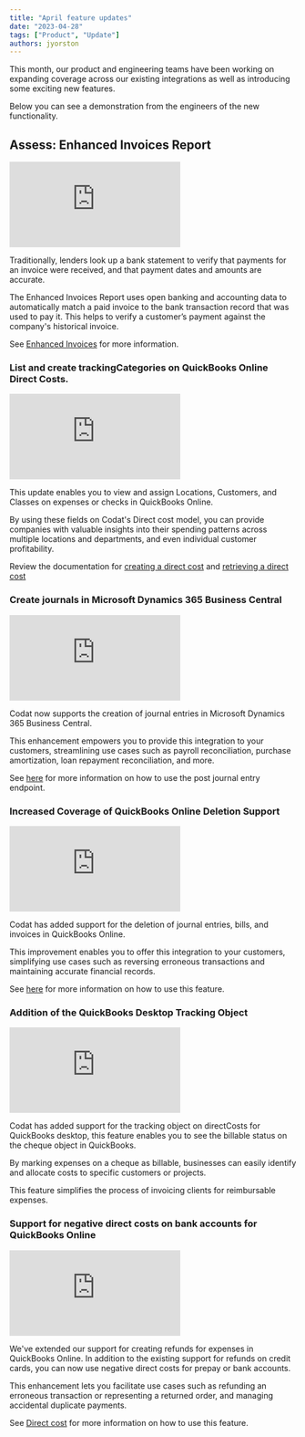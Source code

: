 ```yaml
---
title: "April feature updates"
date: "2023-04-28"
tags: ["Product", "Update"]
authors: jyorston
---
```




This month, our product and engineering teams have been working on expanding coverage across our existing integrations as well as introducing some exciting new features.

Below you can see a demonstration from the engineers of the new functionality.

## Assess: Enhanced Invoices Report

<div style={{ position: "relative", paddingBottom: "56.25%", height: 0 }}>
  <iframe
    src="https://www.loom.com/embed/47fad41c68ce49c8b0b1b1aa1909c154"
    frameborder="0"
    webkitallowfullscreen
    mozallowfullscreen
    allowfullscreen
    style={{
      position: "absolute",
      top: 0,
      left: 0,
      width: "100%",
      height: "100%",
    }}
  ></iframe>
</div>

Traditionally, lenders look up a bank statement to verify that payments for an invoice were received, and that payment dates and amounts are accurate.

The Enhanced Invoices Report uses open banking and accounting data to automatically match a paid invoice to the bank transaction record that was used to pay it. This helps to verify a customer’s payment against the company's historical invoice.

See [Enhanced Invoices](https://docs.codat.io/assess/enhanced-invoices/overview) for more information.


### List and create trackingCategories on QuickBooks Online Direct Costs.

<div style={{ position: "relative", paddingBottom: "56.25%", height: 0 }}>
  <iframe
    src="https://www.loom.com/embed/32009bdb95124cd48df095ba8613599f"
    frameborder="0"
    webkitallowfullscreen
    mozallowfullscreen
    allowfullscreen
    style={{
      position: "absolute",
      top: 0,
      left: 0,
      width: "100%",
      height: "100%",
    }}
  ></iframe>
</div>

This update enables you to view and assign Locations, Customers, and Classes on expenses or checks in QuickBooks Online. 

By using these fields on Codat's Direct cost model, you can provide companies with valuable insights into their spending patterns across multiple locations and departments, and even individual customer profitability.

Review the documentation for [creating a direct cost](https://docs.codat.io/accounting-api#/operations/create-direct-cost) and [retrieving a direct cost](https://docs.codat.io/accounting-api#/operations/list-direct-costs)


### Create journals in Microsoft Dynamics 365 Business Central

<div style={{ position: "relative", paddingBottom: "56.25%", height: 0 }}>
  <iframe
    src="https://www.loom.com/embed/5436c8551e90401d99f03f058626ea07"
    frameborder="0"
    webkitallowfullscreen
    mozallowfullscreen
    allowfullscreen
    style={{
      position: "absolute",
      top: 0,
      left: 0,
      width: "100%",
      height: "100%",
    }}
  ></iframe>
</div>

Codat now supports the creation of journal entries in Microsoft Dynamics 365 Business Central. 

This enhancement empowers you to provide this integration to your customers, streamlining use cases such as payroll reconciliation, purchase amortization, loan repayment reconciliation, and more.

See [here](https://docs.codat.io/accounting-api#/operations/create-journal-entry) for more information on how to use the post journal entry endpoint.


### Increased Coverage of QuickBooks Online Deletion Support

<div style={{ position: "relative", paddingBottom: "56.25%", height: 0 }}>
  <iframe
    src="https://www.loom.com/embed/b75c1ed71f63481bb11d0d7d54ed94a4"
    frameborder="0"
    webkitallowfullscreen
    mozallowfullscreen
    allowfullscreen
    style={{
      position: "absolute",
      top: 0,
      left: 0,
      width: "100%",
      height: "100%",
    }}
  ></iframe>
</div>

Codat has added support for the deletion of journal entries, bills, and invoices in QuickBooks Online. 

This improvement enables you to offer this integration to your customers, simplifying use cases such as reversing erroneous transactions and maintaining accurate financial records.

See [here](https://docs.codat.io/integrations/accounting/quickbooksonline/accounting-quickbooksonline-delete-journal-entries) for more information on how to use this feature.

### Addition of the QuickBooks Desktop Tracking Object

<div style={{ position: "relative", paddingBottom: "56.25%", height: 0 }}>
  <iframe
    src="https://www.loom.com/embed/e517c51c9ccc497ca7380431aead7e7f"
    frameborder="0"
    webkitallowfullscreen
    mozallowfullscreen
    allowfullscreen
    style={{
      position: "absolute",
      top: 0,
      left: 0,
      width: "100%",
      height: "100%",
    }}
  ></iframe>
</div>

Codat has added support for the tracking object on directCosts for QuickBooks desktop, this feature enables you to see the billable status on the cheque object in QuickBooks.

By marking expenses on a cheque as billable, businesses can easily identify and allocate costs to specific customers or projects.

This feature simplifies the process of invoicing clients for reimbursable expenses.

### Support for negative direct costs on bank accounts for QuickBooks Online

<div style={{ position: "relative", paddingBottom: "56.25%", height: 0 }}>
  <iframe
    src="https://www.loom.com/embed/41607424e2884de1a0b44504f9468e18"
    frameborder="0"
    webkitallowfullscreen
    mozallowfullscreen
    allowfullscreen
    style={{
      position: "absolute",
      top: 0,
      left: 0,
      width: "100%",
      height: "100%",
    }}
  ></iframe>
</div>

We've extended our support for creating refunds for expenses in QuickBooks Online. In addition to the existing support for refunds on credit cards, you can now use negative direct costs for prepay or bank accounts. 

This enhancement lets you facilitate use cases such as refunding an erroneous transaction or representing a returned order, and managing accidental duplicate payments.

See [Direct cost](https://docs.codat.io/accounting-api#/operations/create-direct-cost) for more information on how to use this feature.


